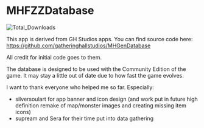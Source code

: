 # MHFZZDatabase

<img src="https://img.shields.io/github/downloads/theMaelstro/MHFZZDatabase/total"
         alt="Total_Downloads"/>

This app is derived from GH Studios apps.
You can find source code here:
https://github.com/gatheringhallstudios/MHGenDatabase

All credit for initial code goes to them.

The database is designed to be used with the Community Edition of the game. It may stay a little out of date due to how fast the game evolves.

I want to thank everyone who helped me so far.
Especially:
- silversoulart for app banner and icon design (and work put in future high definition remake of map/monster images and creating missing item icons)
- supream and Sera for their time put into data gathering
